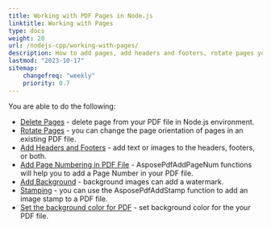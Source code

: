 ```yaml
---
title: Working with PDF Pages in Node.js
linktitle: Working with Pages
type: docs
weight: 20
url: /nodejs-cpp/working-with-pages/
description: How to add pages, add headers and footers, rotate pages you can know in this section. Aspose.PDF for Node.js via C++ explain to you all details on this topic.
lastmod: "2023-10-17"
sitemap:
    changefreq: "weekly"
    priority: 0.7
---
```


You are able to do the following:

- [Delete Pages](/pdf/nodejs-cpp/delete-pages/) - delete page from your PDF file in Node.js environment.
- [Rotate Pages](/pdf/nodejs-cpp/rotate-pages/) - you can change the page orientation of pages in an existing PDF file.
- [Add Headers and Footers](/pdf/nodejs-cpp/add-headers-and-footers-of-pdf-file/) - add text or images to the headers, footers, or both.
- [Add Page Numbering in PDF File](/pdf/nodejs-cpp/add-page-number/) - AsposePdfAddPageNum functions will help you to add a Page Number in your PDF file.
- [Add Background](/pdf/nodejs-cpp/add-background/) - background images can add a watermark.
- [Stamping](/pdf/nodejs-cpp/stamping/) - you can use the AsposePdfAddStamp function to add an image stamp to a PDF file.
- [Set the background color for PDF](/pdf/nodejs-cpp/set-background-color/) - set background color for the your PDF file.

